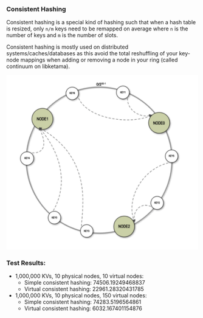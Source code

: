 ### Consistent Hashing
Consistent hashing is a special kind of hashing such that when a hash table is resized, 
only `n/m` keys need to be remapped on average where `n` is the number of keys and `m` is
the number of slots.

Consistent hashing is mostly used on distributed systems/caches/databases as this avoid the total reshuffling of your key-node mappings when adding or removing a node in your ring (called continuum on libketama).

![Consistent Hash](./images/consistent_hash_ring.png)

### Test Results:
* 1,000,000 KVs, 10 physical nodes, 10 virtual nodes:
  * Simple consistent hashing: 74506.19249468837
  * Virtual consistent hashing: 22961.28320431785
* 1,000,000 KVs, 10 physical nodes, 150 virtual nodes:
  * Simple consistent hashing: 74283.5196564861
  * Virtual consistent hashing: 6032.167401154876
